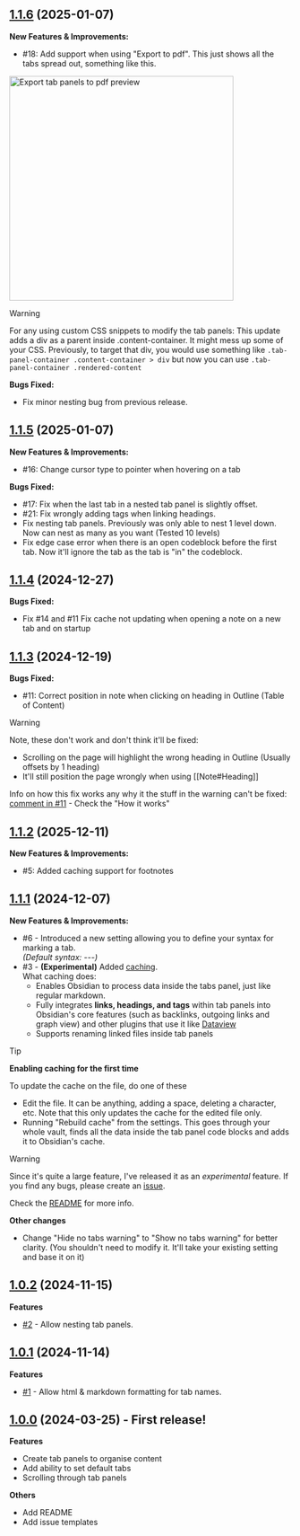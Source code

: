 <!-- Template
DO THIS, DON'T COPY: 
- REPLACE 1.0.x (link title and url tree link) AND DATE

Template to copy:

## [1.1.x](https://github.com/GnoxNahte/obsidian-auto-embed/tree/1.1.x) (2025-xx-xx)

**New Features & Improvements:**
- 

**Bugs Fixed:**
- 
-->

## [1.1.6](https://github.com/GnoxNahte/obsidian-auto-embed/tree/1.1.6) (2025-01-07)

**New Features & Improvements:**
- #18: Add support when using "Export to pdf". This just shows all the tabs spread out, something like this.
<img src="https://github.com/user-attachments/assets/0fbaa764-111c-42d0-935f-819c9907d2d4" alt="Export tab panels to pdf preview" width="400px">

> [!WARNING]
> For any using custom CSS snippets to modify the tab panels:
> This update adds a div as a parent inside .content-container. It might mess up some of your CSS.
> Previously, to target that div, you would use something like `.tab-panel-container .content-container > div` but now you can use `.tab-panel-container .rendered-content`

**Bugs Fixed:**
- Fix minor nesting bug from previous release.

## [1.1.5](https://github.com/GnoxNahte/obsidian-auto-embed/tree/1.1.5) (2025-01-07)

**New Features & Improvements:**
- #16: Change cursor type to pointer when hovering on a tab

**Bugs Fixed:**
- #17: Fix when the last tab in a nested tab panel is slightly offset.
- #21: Fix wrongly adding tags when linking headings.
- Fix nesting tab panels. Previously was only able to nest 1 level down. Now can nest as many as you want (Tested 10 levels)
- Fix edge case error when there is an open codeblock before the first tab. Now it'll ignore the tab as the tab is "in" the codeblock.

## [1.1.4](https://github.com/GnoxNahte/obsidian-auto-embed/tree/1.1.4) (2024-12-27)

**Bugs Fixed:**
- Fix #14 and #11 Fix cache not updating when opening a note on a new tab and on startup

## [1.1.3](https://github.com/GnoxNahte/obsidian-auto-embed/tree/1.1.3) (2024-12-19)

**Bugs Fixed:**
- #11: Correct position in note when clicking on heading in Outline (Table of Content)

> [!WARNING]
> Note, these don't work and don't think it'll be fixed:
> - Scrolling on the page will highlight the wrong heading in Outline (Usually offsets by 1 heading)
> - It'll still position the page wrongly when using [[Note#Heading]]

Info on how this fix works any why it the stuff in the warning can't be fixed: [comment in #11](https://github.com/GnoxNahte/obsidian-tab-panels/issues/11#issuecomment-2551351202) - Check the "How it works"

## [1.1.2](https://github.com/GnoxNahte/obsidian-auto-embed/tree/1.1.2) (2025-12-11)

**New Features & Improvements:**
- #5: Added caching support for footnotes

## [1.1.1](https://github.com/GnoxNahte/obsidian-auto-embed/tree/1.1.1) (2024-12-07)

**New Features & Improvements:**
- #6 - Introduced a new setting allowing you to define your syntax for marking a tab.<br>
_(Default syntax: ---)_
- #3 - **(Experimental)** Added [caching](../../#cache-experimental).<br>
What caching does:
	- Enables Obsidian to process data inside the tabs panel, just like regular markdown.
	- Fully integrates **links, headings, and tags** within tab panels into Obsidian's core features (such as backlinks, outgoing links and graph view) and other plugins that use it like [Dataview](https://github.com/blacksmithgu/obsidian-dataview)
	- Supports renaming linked files inside tab panels

> [!TIP]
> **Enabling caching for the first time**
> 
> To update the cache on the file, do one of these
> - Edit the file. It can be anything, adding a space, deleting a character, etc. Note that this only updates the cache for the edited file only.
> - Running "Rebuild cache" from the settings. This goes through your whole vault, finds all the data inside the tab panel code blocks and adds it to Obsidian's cache.

> [!WARNING]
> Since it's quite a large feature, I've released it as an _experimental_ feature.
> If you find any bugs, please create an [issue](https://github.com/GnoxNahte/obsidian-tab-panels/issues/new?template=bug-report.yml).

Check the [README](../../#cache-experimental) for more info.

**Other changes**
- Change "Hide no tabs warning" to "Show no tabs warning" for better clarity. (You shouldn't need to modify it. It'll take your existing setting and base it on it)

## [1.0.2](https://github.com/GnoxNahte/obsidian-tab-panels/tree/1.0.2) (2024-11-15)

**Features**
- [#2](https://github.com/GnoxNahte/obsidian-tab-panels/issues/2) - Allow nesting tab panels.

## [1.0.1](https://github.com/GnoxNahte/obsidian-tab-panels/tree/1.0.1) (2024-11-14)

**Features**
- [#1](https://github.com/GnoxNahte/obsidian-tab-panels/issues/1) - Allow html & markdown formatting for tab names.

## [1.0.0](https://github.com/GnoxNahte/obsidian-tab-panels/tree/1.0.0) (2024-03-25) - First release!

**Features**
- Create tab panels to organise content
- Add ability to set default tabs 
- Scrolling through tab panels 

**Others**
- Add README
- Add issue templates